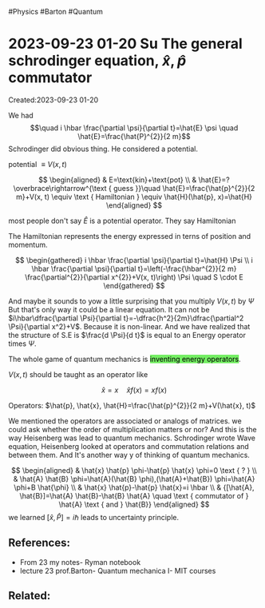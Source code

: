 #Physics #Barton #Quantum 
# 2023-09-23 01-20 Su The general schrodinger equation, $\hat{x}, \hat{p}$ commutator
Created:2023-09-23 01-20

We had 
$$\quad i \hbar \frac{\partial \psi}{\partial t}=\hat{E} \psi \quad \hat{E}=\frac{\hat{P}^{2}}{2 m}$$
Schrodinger did obvious thing. He considered a potential.

potential $\equiv V(x, t)$

$$
\begin{aligned}
& E=\text{kin}+\text{pot} \\
& \hat{E}=? \overbrace\rightarrow^{\text { guess }}\quad \hat{E}=\frac{\hat{p}^{2}}{2 m}+V(x, t) \equiv \text { Hamiltonian } \equiv \hat{H}(\hat{p}, x)=\hat{H}
\end{aligned}
$$

most people don't say $\hat{E}$ is a potential operator. They say Hamiltonian

The Hamiltonian represents the energy expressed in terns of position and momentum.

$$
\begin{gathered}
i \hbar \frac{\partial \psi}{\partial t}=\hat{H} \Psi \\
i \hbar \frac{\partial \psi}{\partial t}=\left(-\frac{\hbar^{2}}{2 m} \frac{\partial^{2}}{\partial x^{2}}+V(x, t)\right) \Psi \quad S \cdot E
\end{gathered}
$$

And maybe it sounds to yow a little surprising that you multiply $V(x, t)$ by $\Psi$ But that's only way it could be a linear equation. It can not be $i\hbar\dfrac{\partial \Psi}{\partial t}=-\dfrac{h^2}{2m}\dfrac{\partial^2 \Psi}{\partial x^2}+V$. Because it is non-linear.
And we have realized that the structure of S.E is $\frac{d \Psi}{d t}$ is equal to an Energy operator times $\Psi$.

The whole game of quantum mechanics is <mark style="background: #2BE611A6;">inventing energy operators</mark>.

$V(x, t)$ should be taught as an operator like

$$
\hat{x}= x \quad \hat{x} f(x)=x f(x)
$$

Operators: $\hat{p}, \hat{x}, \hat{H}=\frac{\hat{p}^{2}}{2 m}+V(\hat{x}, t)$

We mentioned the operators are associated or analogs of matrices. we could ask whether the order of multiplication matters or nor? And this is the way Heisenberg was lead to quantum mechanics. Schrodinger wrote Wave equation, Heisenberg looked at operators and commutation relations and between them. And It's another way y of thinking of quantum mechanics.

$$
\begin{aligned}
& \hat{x} \hat{p} \phi-\hat{p} \hat{x} \phi=0 \text { ? } \\
& \hat{A} \hat{B} \phi=\hat{A}(\hat{B} \phi),(\hat{A}+\hat{B}) \phi=\hat{A} \phi+B \hat{\phi} \\
& \hat{x} \hat{p}-\hat{p} \hat{x}=i \hbar \\
& {[\hat{A}, \hat{B}]=\hat{A} \hat{B}-\hat{B} \hat{A} \quad \text { commutator of } \hat{A} \text { and } \hat{B}}
\end{aligned}
$$
we learned $[\hat{x}, \hat{P}]=i\hbar$ leads to uncertainty principle.


## References:
- From 23 my notes- Ryman notebook
- lecture 23 prof.Barton- Quantum mechanica I- MIT courses

## Related:


